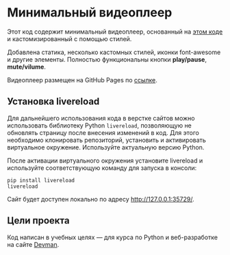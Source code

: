 # Минимальный видеоплеер #

Этот код содержит минимальный видеоплеер, основанный на [этом коде](https://github.com/devmanorg/video-player-jslib) и кастомизированный с помощью стилей.

Добавлена статика, несколько кастомных стилей, иконки font-awesome и другие элементы. Полностью функциональны кнопки **play/pause**, **mute/vilume**.

Видеоплеер размещен на GitHub Pages по [ссылке](https://aigelia.github.io/video_player/).

## Установка livereload ##

Для дальнейшего использования кода в верстке сайтов можно использовать библиотеку Python `livereload`, позволяющую не обновлять страницу после внесения изменений в код. Для этого необходимо клонировать репозиторий, установить и активировать виртуальное окружение. Используйте актуальную версию Python.

После активации виртуального окружения установите livereload и используйте соответствующую команду для запуска в консоли:

```shell
pip install livereload
livereload
```
Сайт будет доступен локально по адресу http://127.0.0.1:35729/.

## Цели проекта ##

Код написан в учебных целях — для курса по Python и веб-разработке на сайте [Devman](https://dvmn.org).